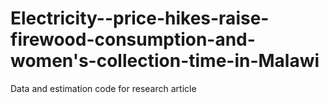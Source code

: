 # Electricity--price-hikes-raise-firewood-consumption-and-women's-collection-time-in-Malawi
Data and estimation code for research article
